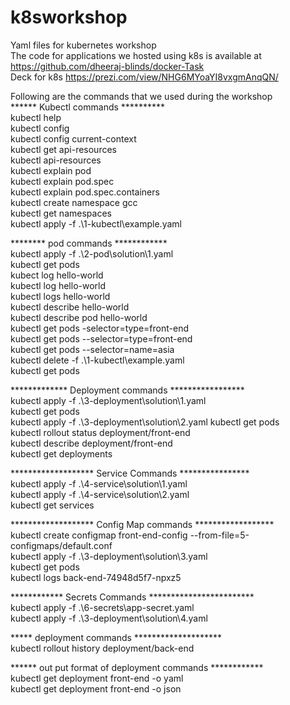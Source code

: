 # k8sworkshop

Yaml files for kubernetes workshop  
The code for applications we hosted using k8s is available at https://github.com/dheeraj-blinds/docker-Task  
Deck for k8s https://prezi.com/view/NHG6MYoaYI8vxgmAnqQN/  


Following are the commands that we used during the workshop   
****** Kubectl commands **********       
 kubectl help  
 kubectl config  
 kubectl config current-context  
 kubectl get api-resources  
 kubectl api-resources  
 kubectl explain pod  
 kubectl explain pod.spec  
 kubectl explain pod.spec.containers  
 kubectl create namespace gcc  
 kubectl get namespaces  
 kubectl apply -f .\1-kubectl\example.yaml  
 
 ******** pod commands ************  
 kubectl apply -f .\2-pod\solution\1.yaml    
 kubectl get pods  
 kubect log hello-world  
 kubectl log hello-world  
 kubectl logs hello-world  
 kubectl describe hello-world  
 kubectl describe pod hello-world  
 kubectl get pods -selector=type=front-end  
 kubectl get pods --selector=type=front-end  
 kubectl get pods --selector=name=asia   
 kubectl delete -f .\1-kubectl\example.yaml    
 kubectl get pods  
 
 ************* Deployment commands *****************  
 kubectl apply -f .\3-deployment\solution\1.yaml  
 kubectl get pods  
 kubectl apply -f .\3-deployment\solution\2.yaml
 kubectl get pods  
 kubectl rollout status deployment/front-end  
 kubectl describe deployment/front-end  
 kubectl get deployments  
 
 ******************* Service Commands ****************  
 kubectl apply -f .\4-service\solution\1.yaml  
 kubectl apply -f .\4-service\solution\2.yaml  
 kubectl get services  
 
 ******************* Config Map commands ******************   
 kubectl create configmap front-end-config --from-file=5-configmaps/default.conf  
 kubectl apply -f .\3-deployment\solution\3.yaml  
 kubectl get pods  
 kubectl logs back-end-74948d5f7-npxz5  
 
 ************ Secrets Commands ************************  
 kubectl apply -f .\6-secrets\app-secret.yaml  
 kubectl apply -f .\3-deployment\solution\4.yaml  
 
 ***** deployment commands ********************  
 kubectl rollout history deployment/back-end  
 
 ****** out put format of deployment commands ************  
 kubectl get deployment front-end -o yaml  
 kubectl get deployment front-end -o json   
